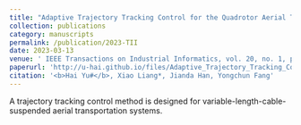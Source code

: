 ```yaml
---
title: "Adaptive Trajectory Tracking Control for the Quadrotor Aerial Transportation System Landing a Payload Onto the Mobile Platform"
collection: publications
category: manuscripts
permalink: /publication/2023-TII
date: 2023-03-13
venue: ' IEEE Transactions on Industrial Informatics, vol. 20, no. 1, pp. 23-37'
paperurl: 'http://u-hai.github.io/files/Adaptive_Trajectory_Tracking_Control_for_the_Quadrotor_Aerial_Transportation_System_Landing_a_Payload_Onto_the_Mobile_Platform.pdf'
citation: '<b>Hai Yu#</b>, Xiao Liang*, Jianda Han, Yongchun Fang'
---
```

A trajectory tracking control method is designed for variable-length-cable-suspended aerial transportation systems. 
